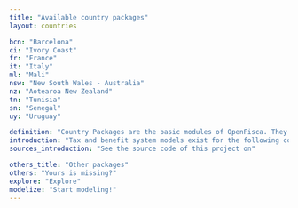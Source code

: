 ```yaml
---
title: "Available country packages"
layout: countries

bcn: "Barcelona"
ci: "Ivory Coast"
fr: "France"
it: "Italy"
ml: "Mali"
nsw: "New South Wales - Australia"
nz: "Aotearoa New Zealand"
tn: "Tunisia"
sn: "Senegal"
uy: "Uruguay"

definition: "Country Packages are the basic modules of OpenFisca. They define the Parameters, Entities and Variables of a country."
introduction: "Tax and benefit system models exist for the following countries:"
sources_introduction: "See the source code of this project on"

others_title: "Other packages"
others: "Yours is missing?"
explore: "Explore"
modelize: "Start modeling!"
---
```

